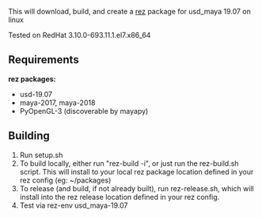 This will download, build, and create a [rez](http://nerdvegas.github.io/rez/) package for usd_maya 19.07 on linux

Tested on RedHat 3.10.0-693.11.1.el7.x86_64

## Requirements

**rez packages:**

 - usd-19.07
 - maya-2017, maya-2018
 - PyOpenGL-3 (discoverable by mayapy)

## Building

 1. Run setup.sh
 2. To build locally, either run "rez-build -i", or just run the rez-build.sh script.  This will install to your local rez package location defined in your rez config (eg: ~/packages)
 3. To release (and build, if not already built), run rez-release.sh, which will install into the rez release location defined in your rez config.
 4. Test via rez-env usd_maya-19.07
